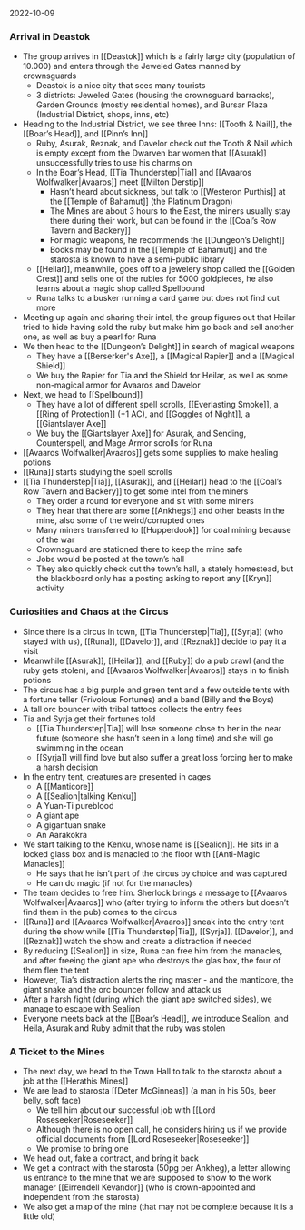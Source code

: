 2022-10-09

### Arrival in Deastok
- The group arrives in [[Deastok]] which is a fairly large city (population of 10.000) and enters through the Jeweled Gates manned by crownsguards
	- Deastok is a nice city that sees many tourists
	- 3 districts: Jeweled Gates (housing the crownsguard barracks), Garden Grounds (mostly residential homes), and Bursar Plaza (Industrial District, shops, inns, etc)
- Heading to the Industrial District, we see three Inns: [[Tooth & Nail]], the [[Boar’s Head]], and [[Pinn’s Inn]]
	- Ruby, Asurak, Reznak, and Davelor check out the Tooth & Nail which is empty except from the Dwarven bar women that [[Asurak]] unsuccessfully tries to use his charms on
	- In the Boar’s Head, [[Tia Thunderstep|Tia]] and [[Avaaros Wolfwalker|Avaaros]] meet [[Milton Derstip]]
		- Hasn’t heard about sickness, but talk to [[Westeron Purthis]] at the [[Temple of Bahamut]] (the Platinum Dragon)
		- The Mines are about 3 hours to the East, the miners usually stay there during their work, but can be found in the [[Coal’s Row Tavern and Backery]]
		- For magic weapons, he recommends the [[Dungeon’s Delight]]
		- Books may be found in the [[Temple of Bahamut]] and the starosta is known to have a semi-public library
	- [[Heilar]], meanwhile, goes off to a jewelery shop called the [[Golden Crest]] and sells one of the rubies for 5000 goldpieces, he also learns about a magic shop called Spellbound
	- Runa talks to a busker running a card game but does not find out more
- Meeting up again and sharing their intel, the group figures out that Heilar tried to hide having sold the ruby but make him go back and sell another one, as well as buy a pearl for Runa
- We then head to the [[Dungeon’s Delight]] in search of magical weapons
	- They have a [[Berserker's Axe]], a [[Magical Rapier]] and a [[Magical Shield]]
	- We buy the Rapier for Tia and the Shield for Heilar, as well as some non-magical armor for Avaaros and Davelor
- Next, we head to [[Spellbound]]
	- They have a lot of different spell scrolls, [[Everlasting Smoke]], a [[Ring of Protection]] (+1 AC), and [[Goggles of Night]], a [[Giantslayer Axe]]
	- We buy the [[Giantslayer Axe]] for Asurak, and Sending, Counterspell, and Mage Armor scrolls for Runa
- [[Avaaros Wolfwalker|Avaaros]] gets some supplies to make healing potions
- [[Runa]] starts studying the spell scrolls
- [[Tia Thunderstep|Tia]], [[Asurak]], and [[Heilar]] head to the [[Coal’s Row Tavern and Backery]] to get some intel from the miners
	- They order a round for everyone and sit with some miners
	- They hear that there are some [[Ankhegs]] and other beasts in the mine, also some of the weird/corrupted ones
	- Many miners transferred to [[Hupperdook]] for coal mining because of the war
	- Crownsguard are stationed there to keep the mine safe
	- Jobs would be posted at the town’s hall
	- They also quickly check out the town’s hall, a stately homestead, but the blackboard only has a posting asking to report any [[Kryn]] activity

### Curiosities and Chaos at the Circus
- Since there is a circus in town, [[Tia Thunderstep|Tia]], [[Syrja]] (who stayed with us), [[Runa]], [[Davelor]], and [[Reznak]] decide to pay it a visit
- Meanwhile [[Asurak]], [[Heilar]], and [[Ruby]] do a pub crawl (and the ruby gets stolen), and [[Avaaros Wolfwalker|Avaaros]] stays in to finish potions
- The circus has a big purple and green tent and a few outside tents with a fortune teller (Frivolous Fortunes) and a band (Billy and the Boys)
- A tall orc bouncer with tribal tattoos collects the entry fees
- Tia and Syrja get their fortunes told
	- [[Tia Thunderstep|Tia]] will lose someone close to her in the near future (someone she hasn’t seen in a long time) and she will go swimming in the ocean
	- [[Syrja]] will find love but also suffer a great loss forcing her to make a harsh decision
- In the entry tent, creatures are presented in cages
	- A [[Manticore]]
	- A [[Sealion|talking Kenku]]
	- A Yuan-Ti pureblood
	- A giant ape
	- A gigantuan snake
	- An Aarakokra
- We start talking to the Kenku, whose name is [[Sealion]]. He sits in a locked glass box and is manacled to the floor with [[Anti-Magic Manacles]]
	- He says that he isn’t part of the circus by choice and was captured
	- He can do magic (if not for the manacles)
- The team decides to free him. Sherlock brings a message to [[Avaaros Wolfwalker|Avaaros]] who (after trying to inform the others but doesn’t find them in the pub) comes to the circus
- [[Runa]] and [[Avaaros Wolfwalker|Avaaros]] sneak into the entry tent during the show while [[Tia Thunderstep|Tia]], [[Syrja]], [[Davelor]], and [[Reznak]] watch the show and create a distraction if needed
- By reducing [[Sealion]] in size, Runa can free him from the manacles, and after freeing the giant ape who destroys the glas box, the four of them flee the tent
- However, Tia’s distraction alerts the ring master - and the manticore, the giant snake and the orc bouncer follow and attack us
- After a harsh fight (during which the giant ape switched sides), we manage to escape with Sealion
- Everyone meets back at the [[Boar’s Head]], we introduce Sealion, and Heila, Asurak and Ruby admit that the ruby was stolen

### A Ticket to the Mines
- The next day, we head to the Town Hall to talk to the starosta about a job at the [[Herathis Mines]]
- We are lead to starosta [[Deter McGinneas]] (a man in his 50s, beer belly, soft face)
	- We tell him about our successful job with [[Lord Roseseeker|Roseseeker]]
	- Although there is no open call, he considers hiring us if we provide official documents from [[Lord Roseseeker|Roseseeker]]
	- We promise to bring one
- We head out, fake a contract, and bring it back
- We get a contract with the starosta (50pg per Ankheg), a letter allowing us entrance to the mine that we are supposed to show to the work manager [[Eirrendell Kevandor]] (who is crown-appointed and independent from the starosta)
- We also get a map of the mine (that may not be complete because it is a little old)

